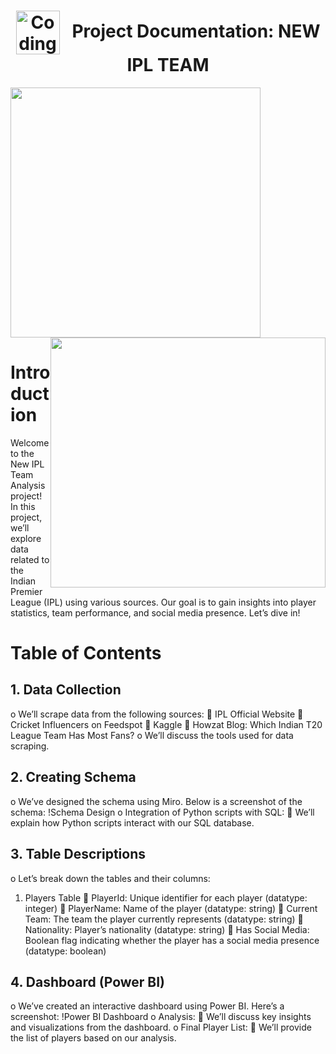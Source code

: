 <h1 align="center"><b><img align="center" alt="Coding" width="70" src="https://github.com/BIB-HACKER/Cricket-Fever---Born-of-New-IPL-Team/blob/main/Logo.png">&nbsp;&nbsp;&nbsp;Project Documentation:  NEW IPL TEAM  </b></h1>     

<p float="left">
  <img src="https://github.com/BIB-HACKER/Cricket-Fever---Born-of-New-IPL-Team/blob/main/InShot_20240511_171603299.jpg" width="400" />
  <img src="https://github.com/BIB-HACKER/Cricket-Fever---Born-of-New-IPL-Team/blob/main/preview-01.jpeg.jpg" width="440" height="400" style="float:right"/>
</p>


# Introduction
Welcome to the New IPL Team Analysis project! In this project, we’ll explore data related to the Indian Premier League (IPL) using various sources. Our goal is to gain insights into player statistics, team performance, and social media presence. Let’s dive in!

# Table of Contents
##    1.	Data Collection
o	We’ll scrape data from the following sources:
	IPL Official Website
	Cricket Influencers on Feedspot
	Kaggle
	Howzat Blog: Which Indian T20 League Team Has Most Fans?
o	We’ll discuss the tools used for data scraping.
## 2.	Creating Schema
o	We’ve designed the schema using Miro. Below is a screenshot of the schema: !Schema Design
o	Integration of Python scripts with SQL:
	We’ll explain how Python scripts interact with our SQL database.
## 3.	Table Descriptions
o	Let’s break down the tables and their columns:
1.	Players Table
	PlayerId: Unique identifier for each player (datatype: integer)
	PlayerName: Name of the player (datatype: string)
	Current Team: The team the player currently represents (datatype: string)
	Nationality: Player’s nationality (datatype: string)
	Has Social Media: Boolean flag indicating whether the player has a social media presence (datatype: boolean)
## 4.	Dashboard (Power BI)
o	We’ve created an interactive dashboard using Power BI. Here’s a screenshot: !Power BI Dashboard
o	Analysis:
	We’ll discuss key insights and visualizations from the dashboard.
o	Final Player List:
	We’ll provide the list of players based on our analysis.

